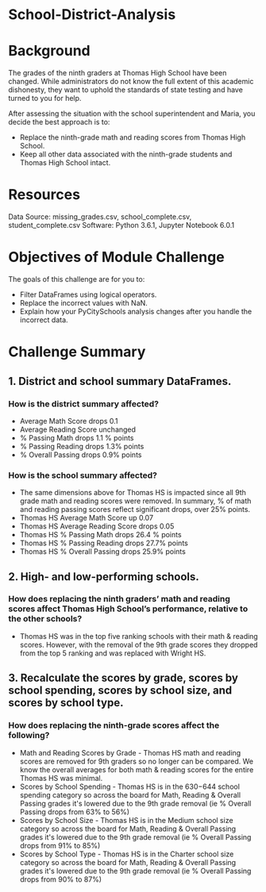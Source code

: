 # School-District-Analysis

# Background
The grades of the ninth graders at Thomas High School have been changed. While administrators do not know the full extent of this academic dishonesty, they want to uphold the standards of state testing and have turned to you for help.

After assessing the situation with the school superintendent and Maria, you decide the best approach is to:

- Replace the ninth-grade math and reading scores from Thomas High School.
- Keep all other data associated with the ninth-grade students and Thomas High School intact.

# Resources
Data Source: missing_grades.csv, school_complete.csv, student_complete.csv
Software: Python 3.6.1, Jupyter Notebook 6.0.1

# Objectives of Module Challenge
The goals of this challenge are for you to:

- Filter DataFrames using logical operators.
- Replace the incorrect values with NaN.
- Explain how your PyCitySchools analysis changes after you handle the incorrect data.  

# Challenge Summary
## 1. District and school summary DataFrames.
### How is the district summary affected?
- Average Math Score  drops 0.1 
- Average Reading Score unchanged
- % Passing Math drops 1.1 % points
- % Passing Reading drops 1.3% points
- % Overall Passing drops 0.9% points

### How is the school summary affected?
- The same dimensions above for Thomas HS is impacted since all 9th grade math and reading scores were removed.  In summary, % of math and reading passing scores reflect significant drops, over 25% points.
- Thomas HS Average Math Score  up 0.07
- Thomas HS Average Reading Score drops 0.05
- Thomas HS % Passing Math drops 26.4 % points
- Thomas HS % Passing Reading drops 27.7% points
- Thomas HS % Overall Passing drops 25.9% points

## 2. High- and low-performing schools.
### How does replacing the ninth graders’ math and reading scores affect Thomas High School’s performance, relative to the other schools?
- Thomas HS was in the top five ranking schools with their math & reading scores.  However, with the removal of the 9th grade scores they dropped from the top 5 ranking and was replaced with Wright HS.

## 3.  Recalculate the scores by grade, scores by school spending, scores by school size, and scores by school type.
### How does replacing the ninth-grade scores affect the following?
- Math and Reading Scores by Grade - Thomas HS math and reading scores are removed for 9th graders so no longer can be compared.  We know the overall averages for both math & reading scores for the entire Thomas HS was minimal.
- Scores by School Spending - Thomas HS is in the $630-$644 school spending category so across the board for Math, Reading & Overall Passing grades it's lowered due to the 9th grade removal (ie % Overall Passing drops from 63% to 56%)
- Scores by School Size -  Thomas HS is in the Medium school size category so across the board for Math, Reading & Overall Passing grades it's lowered due to the 9th grade removal (ie % Overall Passing drops from 91% to 85%)
- Scores by School Type - Thomas HS is in the Charter school size category so across the board for Math, Reading & Overall Passing grades it's lowered due to the 9th grade removal (ie % Overall Passing drops from 90% to 87%)
